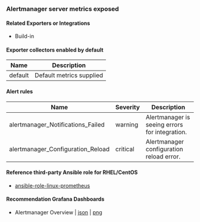 ### Alertmanager server metrics exposed

#### Related Exporters or Integrations
- Build-in

#### Exporter collectors enabled by default
Name     | Description 
---------|-------------
default|Default metrics supplied

#### Alert rules
Name|Severity|Description
-|-|-
alertmanager_Notifications_Failed|warning|Alertmanager is seeing errors for integration.
alertmanager_Configuration_Reload|critical|Alertmanager configuration reload error.


#### Reference third-party Ansible role for RHEL/CentOS
- [ansible-role-linux-prometheus](https://github.com/goldstrike77/ansible-role-linux-prometheus)

#### Recommendation Grafana Dashboards
- Alertmanager Overview | [json](https://raw.githubusercontent.com/goldstrike77/ansible-role-linux-grafana/master/files/dashboards/Universal/Alertmanager_Overview.json) | [png](https://raw.githubusercontent.com/goldstrike77/Screenshots/master/Grafana/Universal/Alertmanager_Overview.png)